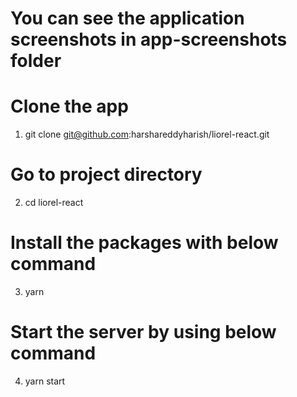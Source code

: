 # You can see the application screenshots in app-screenshots folder


# Clone the app
1) git clone git@github.com:harshareddyharish/liorel-react.git

# Go to project directory
2) cd liorel-react

# Install the packages with below command
3) yarn

# Start the server by using below command
4) yarn start


